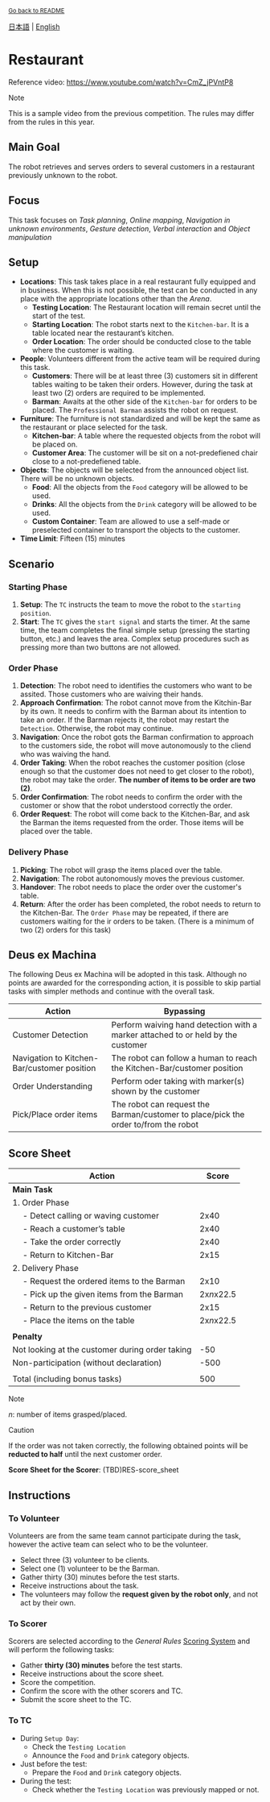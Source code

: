 <sub>[Go back to README](../../README_en.md)</sub>

[日本語](./res_ja.md) | [English](./res_en.md) 

# Restaurant

Reference video: https://www.youtube.com/watch?v=CmZ_jPVntP8

> [!NOTE]  
> This is a sample video from the previous competition. The rules may differ from the rules in this year.


## Main Goal

The robot retrieves and serves orders to several customers in a restaurant previously unknown to the robot.


## Focus

This task focuses on *Task planning*, *Online mapping*, *Navigation in unknown environments*, *Gesture detection*, *Verbal interaction* and *Object manipulation*


## Setup

- **Locations**: This task takes place in a real restaurant fully equipped and in business. When this is not possible, the test can be conducted in any place with the appropriate locations other than the *Arena*. 
  - **Testing Location**: The Restaurant location will remain secret until the start of the test.
  - **Starting Location**: The robot starts next to the `Kitchen-bar`. It is a table located near the restaurant’s kitchen.
  - **Order Location**: The order should be conducted close to the table where the customer is waiting.
- **People**: Volunteers different from the active team will be required during this task.
  - **Customers**: There will be at least three (3) customers sit in different tables waiting to be taken their orders. However, during the task at least two (2) orders are required to be implemented.
  - **Barman**: Awaits at the other side of the `Kitchen-bar` for orders to be placed. The `Professional Barman` assists the robot on request.
- **Furniture**: The furniture is not standardized and will be kept the same as the restaurant or place selected for the task.
  - **Kitchen-bar**: A table where the requested objects from the robot will be placed on.
  - **Customer Area**: The customer will be sit on a not-predefiened chair close to a not-predefiened table.
- **Objects**: The objects will be selected from the announced object list. There will be no unknown objects.
  - **Food**: All the objects from the `Food` category will be allowed to be used.
  - **Drinks**: All the objects from the `Drink` category will be allowed to be used.
  - **Custom Container**: Team are allowed to use a self-made or preselected container to transport the objects to the customer.
- **Time Limit**: Fifteen (15) minutes

## Scenario

### Starting Phase

1. **Setup**: The `TC` instructs the team to move the robot to the `starting position`.
1. **Start**: The `TC` gives the `start signal` and starts the timer. At the same time, the team completes the final simple setup (pressing the starting button, etc.) and leaves the area. Complex setup procedures such as pressing more than two buttons are not allowed.

### Order Phase

1. **Detection**: The robot need to identifies the customers who want to be assited. Those customers who are waiving their hands.
2. **Approach Confirmation**: The robot cannot move from the Kitchin-Bar by its own. It needs to confirm with the Barman about its intention to take an order. If the Barman rejects it, the robot may restart the `Detection`. Otherwise, the robot may continue.
3. **Navigation**: Once the robot gots the Barman confirmation to approach to the customers side, the robot will move autonomously to the cliend who was waiving the hand.
4. **Order Taking**: When the robot reaches the customer position (close enough so that the customer does not need to get closer to the robot), the robot may take the order. **The number of items to be order are two (2)**.
5. **Order Confirmation**: The robot needs to confirm the order with the customer or show that the robot understood correctly the order.
6. **Order Request**: The robot will come back to the Kitchen-Bar, and ask the Barman the items requested from the order. Those items will be placed over the table.

### Delivery Phase

1. **Picking**: The robot will grasp the items placed over the table.
2. **Navigation**: The robot autonomously moves the previous customer.
3. **Handover**: The robot needs to place the order over the customer's table.
3. **Return**: After the order has been completed, the robot needs to return to the Kitchen-Bar. The `Order Phase` may be repeated, if there are customers waiting for the ir orders to be taken. (There is a minimum of two (2) orders for this task)


## Deus ex Machina

The following Deus ex Machina will be adopted in this task. 
Although no points are awarded for the corresponding action, it is possible to skip partial tasks with simpler methods and continue with the overall task.

| Action | Bypassing |
| --- | --- |
| Customer Detection | Perform waiving hand detection with a marker attached to or held by the customer |
| Navigation to Kitchen-Bar/customer position | The robot can follow a human to reach the Kitchen-Bar/customer position |
| Order Understanding | Perform oder taking with marker(s) shown by the customer |
| Pick/Place order items | The robot can request the Barman/customer to place/pick the order to/from the robot |

## Score Sheet

| Action | Score |
| --- | --- |
| **Main Task** |  |
| 1. Order Phase | |
| &emsp; - Detect calling or waving customer       | 2x40 |
| &emsp; - Reach a customer’s table                | 2x40 |
| &emsp; - Take the order correctly                | 2x40 |
| &emsp; - Return to Kitchen-Bar                   | 2x15 |
| 2. Delivery Phase | |
| &emsp; - Request the ordered items to the Barman | 2x10 |
| &emsp; - Pick up the given items from the Barman | 2x*n*x22.5 |
| &emsp; - Return to the previous customer         | 2x15 |
| &emsp; - Place the items on the table            | 2x*n*x22.5 |
|  |  |
| **Penalty** |  |
| Not looking at the customer during order taking  | -50 |
| Non-participation (without declaration)          | -500 |
|  |  |
| Total (including bonus tasks)                    | 500 |

> [!NOTE]
> *n*: number of items grasped/placed.

> [!CAUTION]
> If the order was not taken correctly, the following obtained points will be **reducted to half** until the next customer order.

**Score Sheet for the Scorer**: (TBD)RES-score_sheet
<!-- **Score Sheet for the Scorer**: [RES-score_sheet](./doc/iHR-C3_RES-score_sheet.pdf) -->


## Instructions

### To Volunteer

Volunteers are from the same team cannot participate during the task, however the active team can select who to be the volunteer.

- Select three (3) volunteer to be clients.
- Select one (1) volunteer to be the Barman.
- Gather thirty (30) minutes before the test starts.
- Receive instructions about the task.
- The volunteers may follow the **request given by the robot only**,
and not act by their own.

### To Scorer

Scorers are selected according to the *General Rules* [Scoring System](./grr_en.md#scoring-system) and will perform the following tasks:

- Gather **thirty (30) minutes** before the test starts.
- Receive instructions about the score sheet.
- Score the competition.
- Confirm the score with the other scorers and TC.
- Submit the score sheet to the TC.

### To TC

- During `Setup Day`:
  - Check the `Testing Location`
  - Announce the `Food` and `Drink` category objects.
- Just before the test:
  - Prepare the `Food` and `Drink` category objects. 
- During the test:
  - Check whether the `Testing Location` was previously mapped or not.
